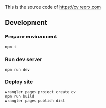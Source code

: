 This is the source code of https://cv.reorx.com

## Development

### Prepare environment

```
npm i
```

### Run dev server

```
npm run dev
```

### Deploy site

```
wrangler pages project create cv
npm run build
wrangler pages publish dist
```
